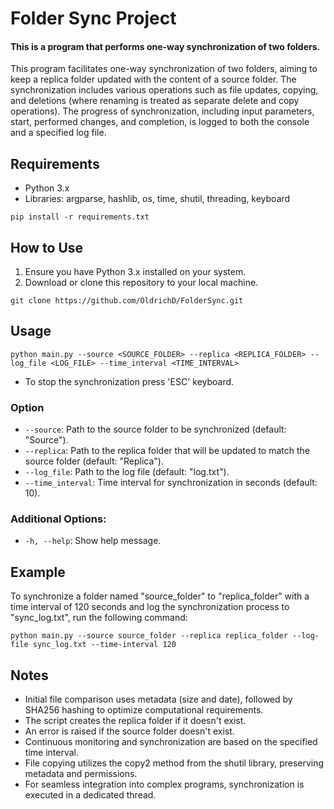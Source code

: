 # Folder Sync Project

#### This is a program that performs one-way synchronization of two folders.
This program facilitates one-way synchronization of two folders, aiming to keep a replica folder updated with the content of a source folder. The synchronization includes various operations such as file updates, copying, and deletions (where renaming is treated as separate delete and copy operations). The progress of synchronization, including input parameters, start, performed changes, and completion, is logged to both the console and a specified log file.

## Requirements

* Python 3.x
* Libraries: argparse, hashlib, os, time, shutil, threading, keyboard
```
pip install -r requirements.txt
```

## How to Use

1. Ensure you have Python 3.x installed on your system.
2. Download or clone this repository to your local machine.
```
git clone https://github.com/OldrichD/FolderSync.git
```

## Usage

```
python main.py --source <SOURCE_FOLDER> --replica <REPLICA_FOLDER> --log_file <LOG_FILE> --time_interval <TIME_INTERVAL>
```
- To stop the synchronization press 'ESC' keyboard.

### Option

- `--source`: Path to the source folder to be synchronized (default: "Source").
- `--replica`: Path to the replica folder that will be updated to match the source folder (default: "Replica").
- `--log_file`: Path to the log file (default: "log.txt").
- `--time_interval`: Time interval for synchronization in seconds (default: 10).

### Additional Options:

- `-h, --help`: Show help message.



## Example

To synchronize a folder named "source_folder" to "replica_folder" with a time interval of 120 seconds and log the synchronization process to "sync_log.txt", run the following command:

```
python main.py --source source_folder --replica replica_folder --log-file sync_log.txt --time-interval 120
```

## Notes

- Initial file comparison uses metadata (size and date), followed by SHA256 hashing to optimize computational requirements.
- The script creates the replica folder if it doesn't exist.
- An error is raised if the source folder doesn't exist.
- Continuous monitoring and synchronization are based on the specified time interval.
- File copying utilizes the copy2 method from the shutil library, preserving metadata and permissions.
- For seamless integration into complex programs, synchronization is executed in a dedicated thread.
